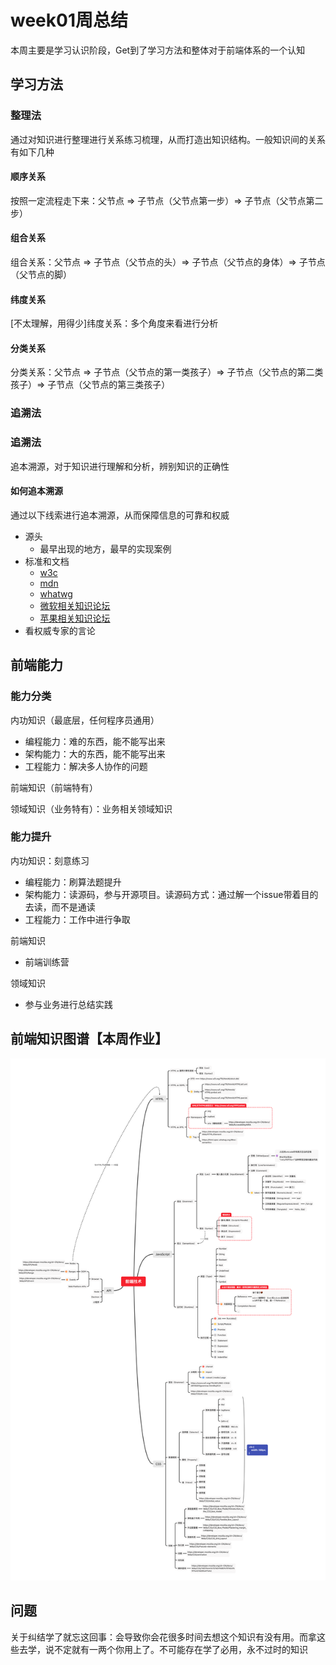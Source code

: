 # week01周总结
本周主要是学习认识阶段，Get到了学习方法和整体对于前端体系的一个认知

## 学习方法
### 整理法
通过对知识进行整理进行关系练习梳理，从而打造出知识结构。一般知识间的关系有如下几种
#### 顺序关系
按照一定流程走下来：父节点 => 子节点（父节点第一步）=> 子节点（父节点第二步）
#### 组合关系
组合关系：父节点 => 子节点（父节点的头）=> 子节点（父节点的身体）=> 子节点（父节点的脚）
#### 纬度关系
[不太理解，用得少]纬度关系：多个角度来看进行分析
#### 分类关系
分类关系：父节点 => 子节点（父节点的第一类孩子）=> 子节点（父节点的第二类孩子）=> 子节点（父节点的第三类孩子）
### 追溯法

### 追溯法
追本溯源，对于知识进行理解和分析，辨别知识的正确性
#### 如何追本溯源
通过以下线索进行追本溯源，从而保障信息的可靠和权威
- 源头
  - 最早出现的地方，最早的实现案例
- 标准和文档
  - [w3c](https://w3.org)
  - [mdn](https://developer.mozilla.org)
  - [whatwg](https://whatwg.org/)
  - [微软相关知识论坛](https://msdn.microsoft.com)
  - [苹果相关知识论坛](https://developer.apple.com/)
- 看权威专家的言论

## 前端能力
### 能力分类
内功知识（最底层，任何程序员通用）
- 编程能力：难的东西，能不能写出来
- 架构能力：大的东西，能不能写出来
- 工程能力：解决多人协作的问题

前端知识（前端特有）

领域知识（业务特有）：业务相关领域知识

### 能力提升
内功知识：刻意练习
  - 编程能力：刷算法题提升
  - 架构能力：读源码，参与开源项目。读源码方式：通过解一个issue带着目的去读，而不是通读
  - 工程能力：工作中进行争取

前端知识
  - 前端训练营

领域知识
  - 参与业务进行总结实践

## 前端知识图谱【本周作业】
![前端知识图谱](./知识结构.png)

## 问题
关于纠结学了就忘这回事：会导致你会花很多时间去想这个知识有没有用。而拿这些去学，说不定就有一两个你用上了。不可能存在学了必用，永不过时的知识
